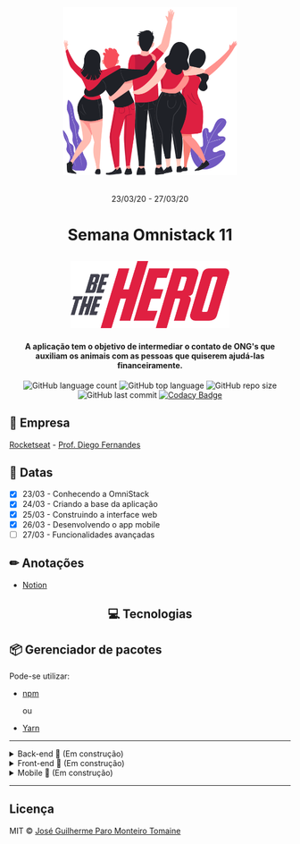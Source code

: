 <div align="center">
    <img src="frontend/src/assets/heroes.png" alt="Pessoas se abraçando" height="300" width="auto">
</div>

<br>

<p align="center">
    23/03/20 - 27/03/20
<p>

<h1 align="center">
    Semana Omnistack 11
</h1>

<h2 align="center">
    <img src="frontend/src/assets/logo.svg" alt="Be The Hero" height="120" width="auto">
</h2>


<h4 align="center">
  A aplicação tem o objetivo de intermediar o contato de ONG's que auxiliam os animais com as pessoas que quiserem ajudá-las financeiramente.
</h4>

<div align="center">

  ![GitHub language count](https://img.shields.io/github/languages/count/zehguilherme/semana-omnistack-11)
  ![GitHub top language](https://img.shields.io/github/languages/top/zehguilherme/semana-omnistack-11)
  ![GitHub repo size](https://img.shields.io/github/repo-size/zehguilherme/semana-omnistack-11)
  ![GitHub last commit](https://img.shields.io/github/last-commit/zehguilherme/semana-omnistack-11)
  [![Codacy Badge](https://api.codacy.com/project/badge/Grade/cfaf5e87df9842d28fd545ab33e6376a)](https://www.codacy.com/manual/zehguilherme/semana-omnistack-11?utm_source=github.com&amp;utm_medium=referral&amp;utm_content=zehguilherme/semana-omnistack-11&amp;utm_campaign=Badge_Grade)

</div>

## 🏢 Empresa

[Rocketseat](https://rocketseat.com.br/) - [Prof. Diego Fernandes](https://www.linkedin.com/in/diego-schell-fernandes/)

## 📅 Datas

- [x] 23/03 - Conhecendo a OmniStack
- [x] 24/03 - Criando a base da aplicação
- [x] 25/03 - Construindo a interface web
- [x] 26/03 - Desenvolvendo o app mobile
- [ ] 27/03 - Funcionalidades avançadas

## ✏ Anotações

- [Notion](https://www.notion.so/Semana-OmniStack-11-dcc8f10c5d794f309eb722cba8aa8613)

<h2 align="center">
    💻 Tecnologias
</h2>

## 📦 Gerenciador de pacotes

Pode-se utilizar:

- [npm](https://www.npmjs.com/)

  ou
- [Yarn](https://yarnpkg.com/)

-----

<details>
  <summary>Back-end 🚧 (Em construção)</summary>

- [Node](https://nodejs.org/en/)
- [API RESTful](https://www.iset.com.br/blog/o-que-e-api-restful-entenda-aqui/)
- [Express](https://expressjs.com/pt-br/) - Framework
- [SQLite](https://www.sqlite.org/index.html) - Banco de dados relacional
- [KNEX.js](http://knexjs.org/) - Query Builder
- [Nodemon](https://nodemon.io/)
- [CORS](https://enable-cors.org/)
- [Celebrate](https://github.com/arb/celebrate) - Validação
- [Jest](https://jestjs.io/) - Framework para a realização de testes
- [Supertest](https://github.com/visionmedia/supertest) - Biblioteca para chamadas a API (testes)
</details>

<details>
  <summary>Front-end 🚧 (Em construção)</summary>

- [React](https://pt-br.reactjs.org/)
  - React Icons - Pacote que contém todos os ícones utilizados no React
    - [Feather icons](https://feathericons.com/)

  - Rotas da aplicação
    - React router dom

- [Axios](https://www.npmjs.com/package/axios) - Cliente HTTP
- [Jest](https://jestjs.io/) - Framework para a realização de testes
</details>

<details>
  <summary>Mobile 🚧 (Em construção)</summary>

- [React Native](https://reactnative.dev/)
- [Flexbox](https://css-tricks.com/snippets/css/a-guide-to-flexbox/)
- [Expo](https://expo.io/)
  - [MailComposer](https://docs.expo.io/versions/latest/sdk/mail-composer/) - Funcionalidade de e-mail
- [Axios](https://www.npmjs.com/package/axios) - Cliente HTTP
- [Jest](https://jestjs.io/) - Framework para a realização de testes
</details>

--------

## Licença

MIT © [José Guilherme Paro Monteiro Tomaine](https://www.linkedin.com/in/jos%C3%A9-guilherme-paro-monteiro-tomaine-03540265/)
